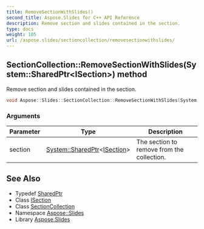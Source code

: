 ```yaml
---
title: RemoveSectionWithSlides()
second_title: Aspose.Slides for C++ API Reference
description: Remove section and slides contained in the section.
type: docs
weight: 105
url: /aspose.slides/sectioncollection/removesectionwithslides/
---
```

## SectionCollection::RemoveSectionWithSlides(System::SharedPtr\<ISection\>) method


Remove section and slides contained in the section.

```cpp
void Aspose::Slides::SectionCollection::RemoveSectionWithSlides(System::SharedPtr<ISection> section) override
```


### Arguments

| Parameter | Type | Description |
| --- | --- | --- |
| section | [System::SharedPtr](../../../system/sharedptr/)\<[ISection](../../isection/)\> | The section to remove from the collection. |

## See Also

* Typedef [SharedPtr](../../../system/sharedptr/)
* Class [ISection](../../isection/)
* Class [SectionCollection](../)
* Namespace [Aspose::Slides](../../)
* Library [Aspose.Slides](../../../)